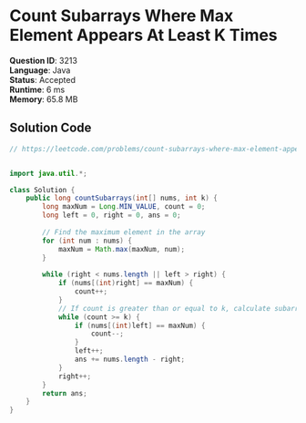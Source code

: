 # Count Subarrays Where Max Element Appears At Least K Times

**Question ID**: 3213  
**Language**: Java  
**Status**: Accepted  
**Runtime**: 6 ms  
**Memory**: 65.8 MB  

## Solution Code
```java
// https://leetcode.com/problems/count-subarrays-where-max-element-appears-at-least-k-times


import java.util.*;

class Solution {
    public long countSubarrays(int[] nums, int k) {
        long maxNum = Long.MIN_VALUE, count = 0;
        long left = 0, right = 0, ans = 0;
        
        // Find the maximum element in the array
        for (int num : nums) {
            maxNum = Math.max(maxNum, num);
        }
        
        while (right < nums.length || left > right) {
            if (nums[(int)right] == maxNum) {
                count++;
            }
            // If count is greater than or equal to k, calculate subarrays count
            while (count >= k) {
                if (nums[(int)left] == maxNum) {
                    count--;
                }
                left++;
                ans += nums.length - right;
            }
            right++;
        }
        return ans;
    }
}

        
 
```
